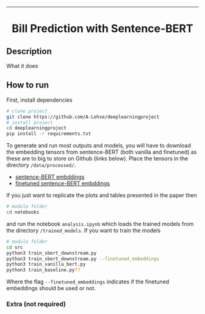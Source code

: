 ---

<div align="center">    
 
# Bill Prediction with Sentence-BERT    
 
</div>
 
## Description   
What it does   

## How to run   
First, install dependencies   
```bash
# clone project   
git clone https://github.com/A-Lohse/deeplearningproject
# install project   
cd deeplearningproject
pip install -r requirements.txt
 ```   

To generate and run most outputs and models, you will have to download the embedding tensors from sentence-BERT (both vanilla and finetuned) as these are to big to store on Github (links below). Place the tensors in the directory `/data/processed/`.
* [sentence-BERT embddings](gdrive)
* [finetuned sentence-BERT embddings](gdrive)

If you just want to replicate the plots and tables presented in the paper then
```bash
# module folder
cd notebooks
```
and run the notebook `analysis.ipynb` which loads the trained models from the directory `/trained_models`. If you want to train the models 
```bash
# module folder
cd src
python3 train_sbert_downstream.py
python3 train_sbert_downstream.py --finetuned_embeddings
python3 train_vanilla_bert.py
python3 train_baseline.py??
```

Where the flag `--finetuned_embeddings` indicates if the finetuned embeddings should be used or not.

### Extra (not required)






